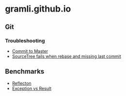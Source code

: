 # gramli.github.io

## Git
### Troubleshooting
* [Commit to Master](https://gramli.github.io/git/troubleshooting/commit-to-master)
* [SourceTree fails when rebase and missing last commit](https://gramli.github.io/git/troubleshooting/sourcetree-missing-last-commit)

## Benchmarks
* [Reflecton](https://gramli.github.io/benchmarks/reflection)
* [Exception vs Result](https://gramli.github.io/benchmarks/exceptions-vs-result)